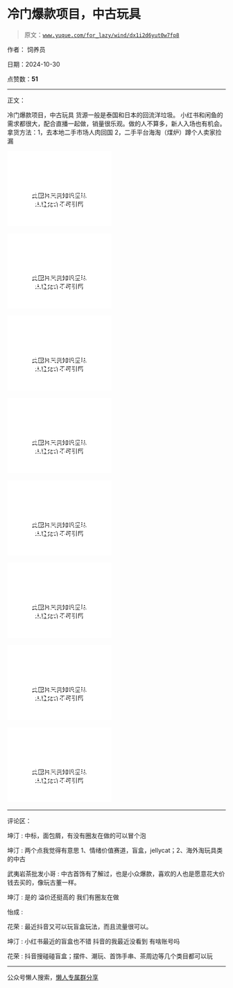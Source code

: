 # 冷门爆款项目，中古玩具

> 原文：[`www.yuque.com/for_lazy/wind/dx1i2d6yut0w7fp8`](https://www.yuque.com/for_lazy/wind/dx1i2d6yut0w7fp8)

作者： 饲养员

日期：2024-10-30

点赞数：**51**

* * *

正文：

冷门爆款项目，中古玩具 货源一般是泰国和日本的回流洋垃圾。 小红书和闲鱼的需求都很大，配合直播一起做，销量很乐观。做的人不算多，新人入场也有机会。
拿货方法：1，去本地二手市场人肉回国 2，二手平台海淘（煤炉）蹲个人卖家捡漏

![](img/0887f1d317a4bcdef33e2d23c77b0fee.png "None")

![](img/654b1135b895e4b66f9ea869e23ba0b4.png "None")

![](img/e742a44afc4616defb190d83db15a458.png "None")

![](img/0039bb6a5796ec1598544615c6353013.png "None")

![](img/7a4767c9306964f649e604385b2d4f2a.png "None")

![](img/1b25380775f566bfb0ae711adb6fc82f.png "None")

![](img/65fd3cc5b9ceb16d2438cfbe262a4b32.png "None")

![](img/b1bcd02be38bbeb087e46c384e25e17c.png "None")

* * *

评论区：

坤汀 : 中标，面包屑，有没有圈友在做的可以冒个泡

坤汀 : 两个点我觉得有意思 1、情绪价值赛道，盲盒，jellycat；2、海外淘玩具类的中古

武夷岩茶批发小哥 : 中古首饰有了解过，也是小众爆款，喜欢的人也是愿意花大价钱去买的，像玩古董一样。

坤汀 : 是的 溢价还挺高的 我们有圈友在做

怡成 :

花荣 : 最近抖音又可以玩盲盒玩法，而且流量很可以。

坤汀 : 小红书最近的盲盒也不错 抖音的我最近没看到 有啥账号吗

花荣 : 抖音搜碰碰盲盒；摆件、潮玩、首饰手串、茶周边等几个类目都可以玩

* * *

公众号懒人搜索，[懒人专属群分享](https://lazybook.fun/#/blog/group)